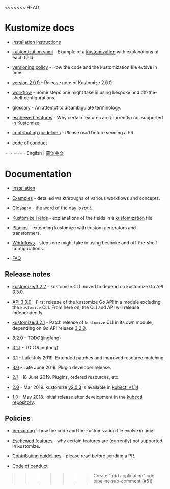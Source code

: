 <<<<<<< HEAD
# Kustomize docs
 
 * [installation instructions](INSTALL.md)
 
 * [kustomization.yaml](kustomization.yaml) - Example of a
   [kustomization](glossary.md#kustomization)
   with explanations of each field.

 * [versioning policy](versioningPolicy.md) - How the code and the kustomization
   file evolve in time.
   
 * [version 2.0.0](version2.0.0.md) - Release note of Kustomize 2.0.0.

 * [workflow](workflows.md) - Some steps one might take in using
   bespoke and off-the-shelf configurations.
  
 * [glossary](glossary.md) - An attempt to disambiguiate terminology.
   
 * [eschewed features](eschewedFeatures.md) - Why certain features are (currently)
   not supported in Kustomize.

 * [contributing guidelines](../CONTRIBUTING.md) - Please read before sending a PR.
 
 * [code of conduct](../code-of-conduct.md)
 
 
 
 
=======
English | [简体中文](zh/README.md)

# Documentation

 * [Installation](INSTALL.md)

 * [Examples](../examples) - detailed walkthroughs of various
    workflows and concepts.

 * [Glossary](glossary.md) - the word of the day is [_root_](glossary.md#kustomization-root).

 * [Kustomize Fields](fields.md) - explanations of the fields
   in a  [kustomization](glossary.md#kustomization) file.

 * [Plugins](plugins) - extending kustomize with
   custom generators and transformers.

 * [Workflows](workflows.md) - steps one might take in
   using bespoke and off-the-shelf configurations.

 * [FAQ](FAQ.md)


## Release notes

 * [kustomize/3.2.2](https://github.com/kubernetes-sigs/kustomize/releases/tag/kustomize%2Fv3.2.2) - kustomize CLI
   moved to depend on kustomize Go API [3.3.0](v3.3.0.md).

 * [API 3.3.0](v3.3.0.md) - First release of the kustomize Go API
   in a module excluding the `kustomize` CLI.  From here on,
   the CLI and API will release independently.
 
 * [kustomize/3.2.1](https://github.com/kubernetes-sigs/kustomize/releases/tag/kustomize%2Fv3.2.1) - Patch release
   of `kustomize` CLI in its own module,
   depending on Go API release [3.2.0](v3.2.0.md).

 * [3.2.0](v3.2.0.md) - TODO(jingfang)

 * [3.1.1](v3.1.0.md) - TODO(jingfang)

 * [3.1](v3.1.0.md) - Late July 2019. Extended patches and improved resource matching.

 * [3.0](v3.0.0.md) - Late June 2019. Plugin developer release.

 * [2.1](v2.1.0.md) - 18 June 2019.  Plugins, ordered resources, etc.

 * [2.0](v2.0.0.md) - Mar 2019.
   kustomize [v2.0.3] is available in [kubectl v1.14][kubectl].

 * [1.0](v1.0.1.md) - May 2018.  Initial release after development
   in the [kubectl repository].


## Policies

 * [Versioning](versioningPolicy.md) - how the code and
   the kustomization file evolve in time.

 * [Eschewed features](eschewedFeatures.md) - why certain features
   are (currently) not supported in kustomize.

 * [Contributing guidelines](../CONTRIBUTING.md) - please read
   before sending a PR.

 * [Code of conduct](../code-of-conduct.md)

[v2.0.3]: https://github.com/kubernetes-sigs/kustomize/releases/tag/v2.0.3
[kubectl]: https://kubernetes.io/blog/2019/03/25/kubernetes-1-14-release-announcement
[kubectl repository]: https://github.com/kubernetes/kubectl
>>>>>>> Create "add application" odo  pipeline sub-comment (#51)
